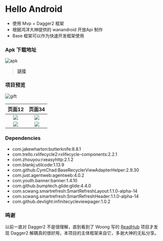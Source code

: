 # Hello Android
- 使用 Mvp + Dagger2 框架
- 根据鸿洋大神提供的 wanandroid 开放Api 制作
- Base 框架可以作为快速开发框架使用

### Apk 下载地址
![apk](https://github.com/ldlywt/HelloNews/raw/master/images/apk.png)

> [链接](https://github.com/ldlywt/HelloNews/blob/master/app/release/app-release.apk)

### 项目预览

![gift](https://github.com/ldlywt/HelloNews/raw/master/images/demo.gif)

|页面12|页面34|
|:-:|:-:|
|![](https://github.com/ldlywt/HelloNews/raw/master/images/1.png)|![](https://github.com/ldlywt/HelloNews/raw/master/images/2.png)
|![](https://github.com/ldlywt/HelloNews/raw/master/images/3.png)|![](https://github.com/ldlywt/HelloNews/raw/master/images/4.png)


### Dependencies
- com.jakewharton:butterknife:8.8.1
- com.trello.rxlifecycle2:rxlifecycle-components:2.2.1
- com.zhouyou:rxeasyhttp:2.1.2
- com.blankj:utilcode:1.13.9
- com.github.CymChad:BaseRecyclerViewAdapterHelper:2.9.30
- com.just.agentweb:agentweb:4.0.2
- com.youth.banner:banner:1.4.10
- com.github.bumptech.glide:glide:4.4.0
- com.scwang.smartrefresh:SmartRefreshLayout:1.1.0-alpha-14
- com.scwang.smartrefresh:SmartRefreshHeader:1.1.0-alpha-14
- com.github.devlight:infinitecycleviewpager:1.0.2

### 鸣谢
以前一直对 Dagger2 不是很理解，直到看到了 Woong 写的 [ReadHub](https://github.com/j1406493495/ReadHub)
项目才发现 Dagger2 解耦真的很好用，本项目的主体框架来自它，多谢大神的无私分享。


